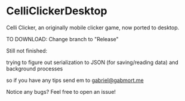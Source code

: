 # CelliClickerDesktop
Celli Clicker, an originally mobile clicker game, now ported to desktop.

TO DOWNLOAD: Change branch to "Release" 

Still not finished:

trying to figure out serialization to JSON (for saving/reading data) and background processes

so if you have any tips send em to gabriel@gabmort.me

Notice any bugs? Feel free to open an issue!

